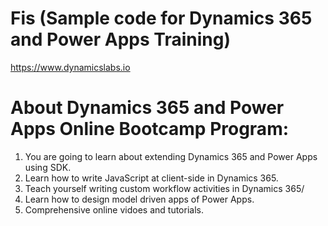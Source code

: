 # Fis (Sample code for Dynamics 365 and Power Apps Training)

https://www.dynamicslabs.io

# About Dynamics 365 and Power Apps Online Bootcamp Program:

1. You are going to learn about extending Dynamics 365 and Power Apps using SDK.
2. Learn how to write JavaScript at client-side in Dynamics 365.
3. Teach yourself writing custom workflow activities in Dynamics 365/
4. Learn how to design model driven apps of Power Apps.
5. Comprehensive online vidoes and tutorials.
